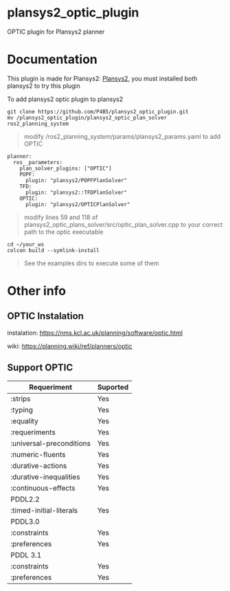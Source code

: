 # plansys2_optic_plugin 
OPTIC plugin for Plansys2 planner

# Documentation

This plugin is made for Plansys2: [Plansys2](https://github.com/IntelligentRoboticsLabs/ros2_planning_system), you must installed both plansys2 to try this plugin

To add plansys2 optic plugin to plansys2 

```
git clone https://github.com/P4B5/plansys2_optic_plugin.git
mv /plansys2_optic_plugin/plansys2_optic_plan_solver ros2_planning_system
```
> modify /ros2_planning_system/params/plansys2_params.yaml to add OPTIC

```
planner:
  ros__parameters:
    plan_solver_plugins: ["OPTIC"]
    POPF:
      plugin: "plansys2/POPFPlanSolver"
    TFD:
      plugin: "plansys2::TFDPlanSolver"
    OPTIC:
      plugin: "plansys2/OPTICPlanSolver"

```

> modify lines 59 and 118 of plansys2_optic_plans_solver/src/optic_plan_solver.cpp to your correct path to the optic executable

```
cd ~/your_ws
colcon build --symlink-install
```

> See the examples dirs to execute some of them 



# Other info
## OPTIC Instalation

instalation: https://nms.kcl.ac.uk/planning/software/optic.html

wiki: https://planning.wiki/ref/planners/optic

## Support OPTIC

| Requeriment | Suported |
| ------------- | ------------- |
| :strips | Yes | 
| :typing	| Yes |
| :equality	| Yes | 
| :requeriments	| Yes |
| :universal-preconditions | Yes |
| :numeric-fluents	| Yes | 
| :durative-actions | Yes | 
| :durative-inequalities | Yes | 
| :continuous-effects	| Yes |
|PDDL2.2|
| :timed-initial-literals	| Yes
|PDDL3.0|
:constraints	| Yes
:preferences	| Yes
| PDDL 3.1 | 
| :constraints |	Yes | 
| :preferences | 	Yes | 
